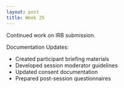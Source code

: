 ```yaml
---
layout: post
title: Week 25
---
```


Continued work on IRB submission. 

Documentation Updates:
- Created participant briefing materials
- Developed session moderator guidelines
- Updated consent documentation
- Prepared post-session questionnaires